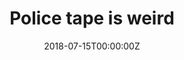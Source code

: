 ---
url: https://popula.com/2018/07/31/police-tape-is-weird/
title: "Police tape is weird"
publication: Popula
date: 2018-07-15T00:00:00Z
image: ""
---